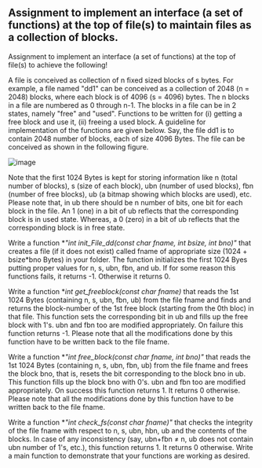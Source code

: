 ## Assignment to implement an interface (a set of functions) at the top of file(s) to maintain files as a collection of blocks.

Assignment to implement an interface (a set of functions) at the top of file(s) to achieve the following!

A file is conceived as collection of n  fixed sized  blocks of s bytes. For example, a file named "dd1" can be conceived as a collection of 2048 (n = 2048) blocks, where each block is of 4096 (s = 4096) bytes.
The n blocks in a file are numbered as 0 through n-1.
The blocks in a file can be in 2 states, namely "free" and "used". Functions to be written for (i) getting a free block and use it, (ii) freeing a used block.
A guideline for implementation of the functions are given below.
Say, the file dd1 is to contain 2048 number of blocks, each of size 4096 Bytes. The file can be conceived as shown in the following figure.

![image](https://github.com/captainprice27/OS-lab-codes/assets/128576227/e6cc6bd7-100e-4158-9d0b-85d7a678dbcf)

Note that the first 1024 Bytes is  kept for storing information like n (total number of blocks), s (size of each block), ubn (number of used blocks), fbn (number of free blocks), ub (a bitmap showing which blocks are used), etc. Please note that,  in ub  there should be  n number of bits, one bit for each block in the file. An 1 (one) in a bit of ub reflects that the corresponding block is in used state. Whereas, a 0 (zero) in a bit of ub reflects that the corresponding block is in free state.

Write a function **"int init_File_dd(const char *fname, int bsize, int bno)"** that creates a file (if it does not exist) called fname of appropriate size (1024 + bsize*bno Bytes) in your folder. The function initializes the first 1024 Byes putting proper values for n, s, ubn, fbn, and ub. If for some reason this functions fails, it returns -1. Otherwise it returns 0.  

Write a function **int get_freeblock(const char *fname)** that reads the 1st 1024 Bytes (containing n, s, ubn, fbn, ub) from the file fname  and finds and returns the block-number of the 1st free block (starting from the 0th bloc) in that file. This function sets the corresponding  bit in ub and fills up the free block with 1's.  ubn and fbn too  are modified appropriately.  On failure this function returns -1. Please  note that all the modifications done by this function have to be written back to the file fname.  

Write a function **"int free_block(const char *fname, int bno)"** that reads the 1st 1024 Bytes (containing n, s, ubn, fbn, ub) from the file fname  and frees the block bno, that is,  resets the bit corresponding to the block bno in ub. This function  fills up the  block bno with 0's.  ubn and fbn too  are modified appropriately.  On success  this function returns 1. It returns 0 otherwise.  Please note that all the modifications done by this function have to be written back to the file fname.   

Write a function **"int check_fs(const char *fname)"** that checks the integrity of the file fname with respect to n, s, ubn, hbn, ub and the contents of the blocks. In case of any inconsistency (say, ubn+fbn ≠  n, ub does not contain ubn number of 1's, etc.), this function returns 1. It returns 0 otherwise.
Write a main function to demonstrate that your functions are working as desired.
